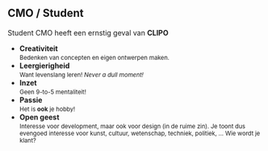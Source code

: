 CMO **/ Student**
---------------

Student CMO heeft een ernstig geval van **CLIPO**

- **Creativiteit**  
  <small>Bedenken van concepten en eigen ontwerpen maken.</small>
- **Leergierigheid**  
  <small>Want levenslang leren! *Never a dull moment!*</small>
- **Inzet**  
  <small>Geen 9-to-5 mentaliteit!</small>
- **Passie**  
  <small>Het is **ook** je hobby!</small>
- **Open geest**  
  <small>Interesse voor development, maar ook voor design (in de ruime zin). Je toont dus evengoed interesse voor kunst, cultuur, wetenschap, techniek, politiek, … Wie wordt je klant?</small>